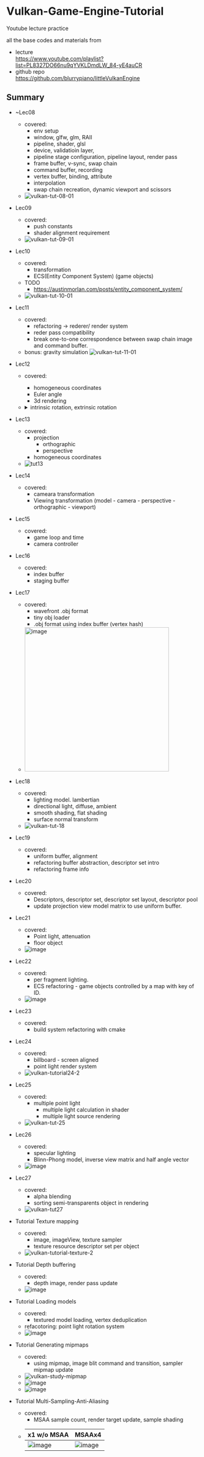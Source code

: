 # Vulkan-Game-Engine-Tutorial
Youtube lecture practice

all the base codes and materials from
- lecture  
  https://www.youtube.com/playlist?list=PL8327DO66nu9qYVKLDmdLW_84-yE4auCR
- github repo  
  https://github.com/blurrypiano/littleVulkanEngine

## Summary

- ~Lec08
  - covered: 
    - env setup
    - window, glfw, glm, RAII
    - pipeline, shader, glsl
    - device, validatioin layer, 
    - pipeline stage configuration, pipeline layout, render pass
    - frame buffer, v-sync, swap chain
    - command buffer, recording
    - vertex buffer, binding, attribute
    - interpolation
    - swap chain recreation, dynamic viewport and scissors
  - ![vulkan-tut-08-01](https://user-images.githubusercontent.com/49244613/186187638-69e4ce50-3d9a-460d-852f-771461ee400d.gif)

- Lec09
  - covered:
    - push constants
    - shader alignment requirement
  - ![vulkan-tut-09-01](https://user-images.githubusercontent.com/49244613/186207249-9b349e49-7fea-40f7-91e8-e8aa5e98dc31.gif)

- Lec10
  - covered:
    - transformation
    - ECS(Entity Component System) (game objects)
  - TODO
    - https://austinmorlan.com/posts/entity_component_system/
  - ![vulkan-tut-10-01](https://user-images.githubusercontent.com/49244613/186472676-8e0779d6-2d12-4e85-832b-3dccda674a01.gif)

- Lec11 
  - covered: 
    - refactoring -> rederer/ render system
    - reder pass compatibility
    - break one-to-one correspondence between swap chain image and command buffer.
  - bonus: gravity simulation
  ![vulkan-tut-11-01](https://user-images.githubusercontent.com/49244613/187266544-9186d8c7-866a-4793-8ba9-f5320463d9ab.gif)
- Lec12
  - covered:
    - homogeneous coordinates
    - Euler angle
    - 3d rendering
  - <details>
    <summary> intrinsic rotation, extrinsic rotation </summary>

    # intrinsic rotation, extrinsic rotation

    [https://math.stackexchange.com/questions/1137745/proof-of-the-extrinsic-to-intrinsic-rotation-transform](https://math.stackexchange.com/questions/1137745/proof-of-the-extrinsic-to-intrinsic-rotation-transform)

    4개의 basis와 변환.  rotation mat들은 모두 similar.

    $$  
    \begin{align}
    P_0 = S_{world_0}^{-1}  \\
    P_0: xyz \rightarrow x_0y_0z_0 \\
    P_1: x_0y_0z_0 \rightarrow  x_1y_1z_1  \\
    P_2: x_1y_1z_1 \rightarrow  x_2y_2z_2  
    \end{align}
    $$  

    intrinsic xyz 순서로 alpha, beta, gamma 회전을 한다는것은 다음 mat연산

    $$
    R = Z''(\gamma) P_2  Y'(\beta) P_1 X(\alpha)
    $$

    $$
    \begin{align}
    X: A_{x_{0} y_{0} z_{0}} \rightarrow A_{x_{0} y_{0} z_{0}} \\
    Y' P_1: A_{x_{0} y_{0} z_{0}} \rightarrow A_{x_{1} y_{1} z_{1}} \\
    Z'' P_2: A_{x_{1} y_{1} z_{1}} \rightarrow A_{x_{2} y_{2} z_{2}}
    \end{align}
    $$


    Claim) : extrinsic으로 볼 수도 있다. (회전 축 순서는 반대방향)

    $$
    \begin{align}
    S_{world_2}Z''(\gamma) P_2 Y'(\beta) P_1 X(\alpha) S_{world_0}^{-1} = X^{\*}(\alpha) Y^{\*}(\beta) Z^{\*}(\gamma) \\   
    where \\; S_{world_2} = (P_0 P_1 P_2)^{-1} \\; and \\; S_{world_0}^{-1} = P_0 \\   
    X^{\*}: A_{xyz} \rightarrow A_{xyz} \\  
    Y^{\*}: A_{xyz} \rightarrow A_{xyz} \\  
    Z^{\*}: A_{xyz} \rightarrow A_{xyz}  
    \end{align}
    $$

    Pf)

    $$
    \begin{align}
    Y^{\*} = S_{world_1} Y' S_{world_1}^{-1} =  (P_1 P_0)^{-1} Y'(P_1 P_0) \\
    Z^{\*} = (P_2 P_1 P_0)^{-1} Z''(P_2 P_1 P_0) \\
    \Rightarrow  X^{\*} Y^{\*} Z^{\*} = S_{world_2} Z''P_2 Y' P_1 X P_0 = \\ 
    P_0^{-1}(P_1^{-1} P_2^{-1} Z''P_2 Y' P_1 X )  P_0
    \end{align}
    $$

    </details>

- Lec13
  - covered:
    - projection
      - orthographic
      - perspective
    - homogeneous coordinates
  - ![tut13](https://user-images.githubusercontent.com/49244613/188308317-a99b93b8-22f4-46ee-ac90-4876177033e9.gif)
- Lec14
  - covered:
    - cameara transformation
    - Viewing transformation  (model - camera - perspective - orthographic - viewport)  
- Lec15
  - covered:
    - game loop and time
    - camera controller
- Lec16
  - covered:
    - index buffer
    - staging buffer
- Lec17
  - covered:
    - wavefront .obj format
    - tiny obj loader
    - .obj format using index buffer (vertex hash)
  - <img width="376" alt="image" src="https://user-images.githubusercontent.com/49244613/193910632-ab7893cc-b17b-4a13-9a6f-4e027e1ec84c.png">
- Lec18
  - covered:
    - lighting model. lambertian
    - directional light, diffuse, ambient
    - smooth shading, flat shading
    - surface normal transform
  - ![vulkan-tut-18](https://user-images.githubusercontent.com/49244613/194142751-f1cfbf39-76bc-49fe-9494-629d3fc2d1ad.gif)
- Lec19
  - covered:
    - uniform buffer, alignment
    - refactoring buffer abstraction, descriptor set intro
    - refactoring frame info
- Lec20
  - covered:
    - Descriptors, descriptor set, descriptor set layout, descriptor pool
    - update projection view model matrix to use uniform buffer.
- Lec21
  - covered:
    - Point light, attenuation
    - floor object
  - ![image](https://user-images.githubusercontent.com/49244613/202700802-8d6f446c-d5ac-4dec-a52e-2770ded9dd8c.png)
- Lec22
  - covered:
    - per fragment lighting.
    - ECS refactoring - game objects controlled by a map with key of ID.
  - ![image](https://user-images.githubusercontent.com/49244613/202851398-abd3cc96-8205-46d8-a731-eaadfd1bff5f.png)
- Lec23
  - covered:
    - build system refactoring with cmake
- Lec24
  - covered:
    - billboard - screen aligned
    - point light render system
  - ![vulkan-tutorial24-2](https://user-images.githubusercontent.com/49244613/202894579-deaaf732-49da-4f0b-8a3c-ba08ec2cbd80.gif)
- Lec25
  - covered:
    - multiple point light 
      - multiple light calculation in shader
      - multiple light source rendering
  - ![vulkan-tut-25](https://user-images.githubusercontent.com/49244613/205503127-a7127bc3-6890-4c0b-a72e-5822f7102cae.gif)
- Lec26
  - covered:
    - specular lighting
    - Blinn-Phong model, inverse view matrix and half angle vector
  - ![image](https://user-images.githubusercontent.com/49244613/205640257-d2796ac6-b9bd-4713-8eee-1aacfa55f4a4.png)
- Lec27
  - covered:
    - alpha blending
    - sorting semi-transparents object in rendering
  - ![vulkan-tut27](https://user-images.githubusercontent.com/49244613/205864135-b482708f-81c9-4b2c-beca-11991455516f.gif)

- Tutorial Texture mapping
  - covered:
    - image, imageView, texture sampler
    - texture resource descriptor set per object
  - ![vulkan-tutorial-texture-2](https://user-images.githubusercontent.com/49244613/234461717-f75fd7c5-2cba-4356-a569-935b57069a85.gif)
- Tutorial Depth buffering
  - covered: 
    - depth image, render pass update
  - ![image](https://github.com/keechang-choi/Vulkan-Game-Engine-Tutorial/assets/49244613/e000c2d0-d91a-42b4-96c9-ed898bef7b60)
- Tutorial Loading models
  - covered: 
    - textured model loading, vertex deduplication
  - refacotoring: point light rotation system
  - ![image](https://github.com/keechang-choi/Vulkan-Game-Engine-Tutorial/assets/49244613/d345443d-150d-4904-b899-dbaa61ec75cf)
- Tutorial Generating mipmaps
  - covered: 
    - using mipmap, image blit command and transition, sampler mipmap update
  - ![vulkan-study-mipmap](https://github.com/keechang-choi/Vulkan-Game-Engine-Tutorial/assets/49244613/564f2603-199c-400e-bca3-2c778a388e31)
  - ![image](https://github.com/keechang-choi/Vulkan-Game-Engine-Tutorial/assets/49244613/b1967352-31a6-441e-a181-a0406ee0761f)
  - ![image](https://github.com/keechang-choi/Vulkan-Game-Engine-Tutorial/assets/49244613/544c079f-5072-41ea-8c8b-3f1932468fef)
- Tutorial Multi-Sampling-Anti-Aliasing
  - covered:
    - MSAA sample count, render target update, sample shading
  - | x1 w/o MSAA | MSAAx4 |
    | ----------- | ----------- |
    | ![image](https://github.com/keechang-choi/Vulkan-Game-Engine-Tutorial/assets/49244613/73ab1727-3a69-461e-aa1c-3edc678c2b63) | ![image](https://github.com/keechang-choi/Vulkan-Game-Engine-Tutorial/assets/49244613/7ca0b3e3-388c-49ec-93da-8e7b80732cd8) |

    


